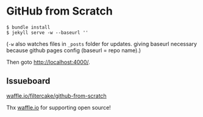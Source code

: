 # GitHub from Scratch

    $ bundle install
    $ jekyll serve -w --baseurl ''

(`-w` also watches files in `_posts` folder for updates. giving baseurl necessary because github pages config (baseurl = repo name).)

Then goto <http://localhost:4000/>.

## Issueboard

[waffle.io/filtercake/github-from-scratch](https://waffle.io/filtercake/github-from-scratch)

Thx [waffle.io](https://waffle.io/) for supporting open source!
